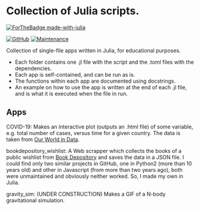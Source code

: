 # Collection of Julia scripts.

[![ForTheBadge made-with-julia](https://forthebadge.com/images/badges/made-with-julia.svg)](https://julialang.org)

[![GitHub](https://img.shields.io/github/license/Ezequiel92/julia_apps?style=flat-square)](https://github.com/Ezequiel92/julia_apps/blob/main/LICENSE) [![Maintenance](https://img.shields.io/maintenance/yes/2021?style=flat-square)](mailto:lozano.ez@gmail.com)

Collection of single-file apps written in Julia, for educational purposes.

- Each folder contains one .jl file with the script and the .toml files with the dependencies. 
- Each app is self-contained, and can be run as is.  
- The functions within each app are documented using docstrings. 
- An example on how to use the app is written at the end of each .jl file, and is what it is executed when the file in run. 

## Apps

COVID-19: Makes an interactive plot (outputs an .html file) of some variable, e.g. total number of cases, versus time for a given country. The data is taken from [Our World in Data](https://github.com/owid/covid-19-data).

bookdepository_wishlist: A Web scrapper which collects the books of a public wishlist from [Book Depository](https://www.bookdepository.com) and saves the data in a JSON file. I could find only two similar projects in GitHub, one in Python2 (more than 10 years old) and other in Javascript (from more than two years ago), both were unmaintained and obviously neither worked. So, I made my own in Julia.

gravity_sim: (UNDER CONSTRUCTION) Makes a GIF of a N-body gravitational simulation.
